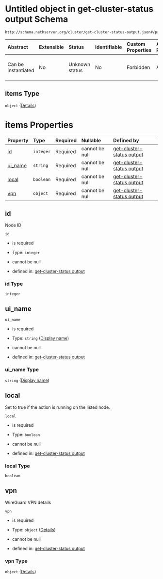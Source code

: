 # Untitled object in get-cluster-status output Schema

```txt
http://schema.nethserver.org/cluster/get-cluster-status-output.json#/properties/nodes/items
```



| Abstract            | Extensible | Status         | Identifiable | Custom Properties | Additional Properties | Access Restrictions | Defined In                                                                                       |
| :------------------ | :--------- | :------------- | :----------- | :---------------- | :-------------------- | :------------------ | :----------------------------------------------------------------------------------------------- |
| Can be instantiated | No         | Unknown status | No           | Forbidden         | Allowed               | none                | [get-cluster-status-output.json*](cluster/get-cluster-status-output.json "open original schema") |

## items Type

`object` ([Details](get-cluster-status-output-properties-nodes-items.md))

# items Properties

| Property            | Type      | Required | Nullable       | Defined by                                                                                                                                                                                                                |
| :------------------ | :-------- | :------- | :------------- | :------------------------------------------------------------------------------------------------------------------------------------------------------------------------------------------------------------------------ |
| [id](#id)           | `integer` | Required | cannot be null | [get-cluster-status output](get-cluster-status-output-properties-nodes-items-properties-id.md "http://schema.nethserver.org/cluster/get-cluster-status-output.json#/properties/nodes/items/properties/id")                |
| [ui_name](#ui_name) | `string`  | Required | cannot be null | [get-cluster-status output](get-cluster-status-output-properties-nodes-items-properties-display-name.md "http://schema.nethserver.org/cluster/get-cluster-status-output.json#/properties/nodes/items/properties/ui_name") |
| [local](#local)     | `boolean` | Required | cannot be null | [get-cluster-status output](get-cluster-status-output-properties-nodes-items-properties-local.md "http://schema.nethserver.org/cluster/get-cluster-status-output.json#/properties/nodes/items/properties/local")          |
| [vpn](#vpn)         | `object`  | Required | cannot be null | [get-cluster-status output](get-cluster-status-output-properties-nodes-items-properties-vpn.md "http://schema.nethserver.org/cluster/get-cluster-status-output.json#/properties/nodes/items/properties/vpn")              |

## id

Node ID

`id`

*   is required

*   Type: `integer`

*   cannot be null

*   defined in: [get-cluster-status output](get-cluster-status-output-properties-nodes-items-properties-id.md "http://schema.nethserver.org/cluster/get-cluster-status-output.json#/properties/nodes/items/properties/id")

### id Type

`integer`

## ui_name



`ui_name`

*   is required

*   Type: `string` ([Display name](get-cluster-status-output-properties-nodes-items-properties-display-name.md))

*   cannot be null

*   defined in: [get-cluster-status output](get-cluster-status-output-properties-nodes-items-properties-display-name.md "http://schema.nethserver.org/cluster/get-cluster-status-output.json#/properties/nodes/items/properties/ui_name")

### ui_name Type

`string` ([Display name](get-cluster-status-output-properties-nodes-items-properties-display-name.md))

## local

Set to true if the action is running on the listed node.

`local`

*   is required

*   Type: `boolean`

*   cannot be null

*   defined in: [get-cluster-status output](get-cluster-status-output-properties-nodes-items-properties-local.md "http://schema.nethserver.org/cluster/get-cluster-status-output.json#/properties/nodes/items/properties/local")

### local Type

`boolean`

## vpn

WireGuard VPN details

`vpn`

*   is required

*   Type: `object` ([Details](get-cluster-status-output-properties-nodes-items-properties-vpn.md))

*   cannot be null

*   defined in: [get-cluster-status output](get-cluster-status-output-properties-nodes-items-properties-vpn.md "http://schema.nethserver.org/cluster/get-cluster-status-output.json#/properties/nodes/items/properties/vpn")

### vpn Type

`object` ([Details](get-cluster-status-output-properties-nodes-items-properties-vpn.md))
